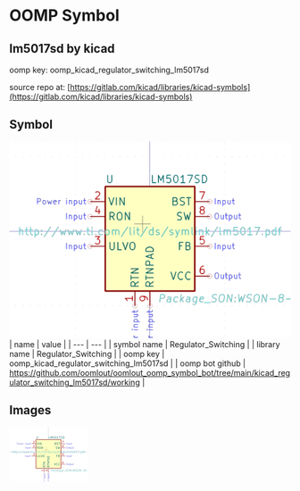 # OOMP Symbol  
## lm5017sd  by kicad  
  
oomp key: oomp_kicad_regulator_switching_lm5017sd  
  
source repo at: [https://gitlab.com/kicad/libraries/kicad-symbols](https://gitlab.com/kicad/libraries/kicad-symbols)  
## Symbol  
  
[![working.png](working_600.png)](working.png)  
| name | value | 
| --- | --- | 
| symbol name | Regulator_Switching | 
| library name | Regulator_Switching | 
| oomp key | oomp_kicad_regulator_switching_lm5017sd | 
| oomp bot github | https://github.com/oomlout/oomlout_oomp_symbol_bot/tree/main/kicad_regulator_switching_lm5017sd/working | 
## Images  
  
[![working.png](working_140.png)](working.png)  
